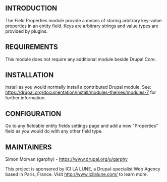 INTRODUCTION
------------

The Field Properties module provide a means of storing arbitrary key-value
properties in an entity field. Keys are arbitrary strings and value types are
provided by plugins.

REQUIREMENTS
------------

This module does not require any additional module beside Drupal Core.


INSTALLATION
------------

Install as you would normally install a contributed Drupal module. See:
https://drupal.org/documentation/install/modules-themes/modules-7 for further
information.


CONFIGURATION
-------------

Go to any fieldable entity fields settings page and add a new "Properties"
field as you would do with any other field type.

MAINTAINERS
-----------

Simon Morvan (garphy) - https://www.drupal.org/u/garphy

This project is sponsored by ICI LA LUNE, a Drupal-specialist Web Agency based
in Paris, France. Visit http://www.icilalune.com/ to learn more.
